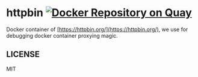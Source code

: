 # httpbin [![Docker Repository on Quay](https://quay.io/repository/tamu_cpt/httpbin/status "Docker Repository on Quay")](https://quay.io/repository/tamu_cpt/httpbin)


Docker container of [https://httpbin.org/](https://httpbin.org/), we use for debugging docker container proxying magic.

## LICENSE

MIT
